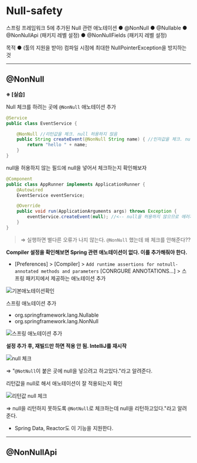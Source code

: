 # Null-safety

스프링 프레임워크 5에 추가된 Null 관련 애노테이션
	● @NonNull
	● @Nullable
	● @NonNullApi (패키지 레벨 설정)
	● @NonNullFields (패키지 레벨 설정)

목적
	● (툴의 지원을 받아) 컴파일 시점에 최대한 NullPointerException을 방지하는 것

---

## @NonNull

**※ [실습]**

Null 체크를 하려는 곳에 `@NonNull` 애노테이션 추가

```java
@Service
public class EventService {

    @NonNull //리턴값을 체크. null 허용하지 않음
    public String createEvent(@NonNull String name) { //인자값을 체크. null 허용하지 않음
        return "hello " + name;
    }
}
```



null을 허용하지 않는 필드에 null을 넣어서 체크하는지 확인해보자

```java
@Component
public class AppRunner implements ApplicationRunner {
    @Autowired
    EventService eventService;

    @Override
    public void run(ApplicationArguments args) throws Exception {
        eventService.createEvent(null); //<-- null을 허용하지 않으므로 에러가 나야 한다.
    }
}
```



> ⇒ 실행하면 별다른 오류가 나지 않는다. `@NonNull` 했는데 왜 체크를 안해준다??



**Compiler 설정을 확인해보면 Spring 관련 애노테이션이 없다. 이를 추가해줘야 한다.**

* [Preferences] > [Compiler] > `Add runtime assertions for notnull-annotated methods and parameters` [CONRGURE ANNOTATIONS...] > 스프링 패키지에서 제공하는 애노테이션 추가

![기본애노테이션확인](https://i.imgur.com/tFgcjSh.png)



스프링 애노테이션 추가

* org.springframework.lang.Nullable
* org.springframework.lang.NonNull

![스프링 애노테이션 추가](https://i.imgur.com/FCofxxK.png)



**설정 추가 후, 재빌드만 하면 적용 안 됨. IntelliJ를 재시작**



![null 체크](https://i.imgur.com/PjZc08j.png)

⇒ "`@NotNull`이 붙은 곳에 null을 넣으려고 하고있다."라고 알려준다.



리턴값을 null로 해서 애노테이션이 잘 적용되는지 확인

![리턴값 null 체크](https://i.imgur.com/otvHZsd.png)

⇒  null을 리턴하지 못하도록  `@NotNull`로 체크하는데 null을 리턴하고있다."라고 알려준다.



* Spring Data, Reactor도 이 기능을 지원한다.



---

## @NonNullApi




